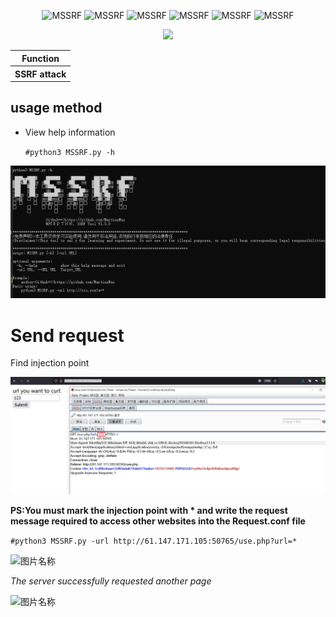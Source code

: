   <div align="center">
 <p align="center">
 <img title="MSSRF" src='https://img.shields.io/badge/MSSRF-1.0.0-brightgreen.svg' />
 <img title="MSSRF" src='https://img.shields.io/badge/ThinkPHPV5.0.23-Tool'/>
 <img title="MSSRF" src='https://img.shields.io/badge/Python-3.9-yellow.svg' />
  <img title="MSSRF" src='https://img.shields.io/badge/HackerTool-x' />
 <img title="MSSRF" src='https://img.shields.io/static/v1?label=Author&message=@Martin&color=red'/>
 <img title="MSSRF" src='https://img.shields.io/badge/-Linux-F16061?logo=linux&logoColor=000'/>
 </p>
  <img height="137px" src="https://github-readme-stats.vercel.app/api?username=MartinXMax&hide_title=true&hide_border=true&show_icons=trueline_height=21&text_color=000&icon_color=000&bg_color=0,ea6161,ffc64d,fffc4d,52fa5a&theme=graywhite" />
  
   
 <table>
  <tr>
      <th>Function</th>
  </tr>
  <tr>
    <th>
        SSRF attack
    </th>
  </tr>
 </table>
</div>

## usage method
  * View help information

      ```#python3 MSSRF.py -h```

  ![图片名称](./PT/help0.png)  

# Send request



Find injection point

  ![图片名称](./PT/use1.png)  

__PS:You must mark the injection point with * and write the request message required to access other websites into the Request.conf file__

 ```#python3 MSSRF.py -url http://61.147.171.105:50765/use.php?url=*```

  ![图片名称](./PT/SSRF.png)  
  
_The server successfully requested another page_
 
  ![图片名称](./PT/SSRF2.png)  
  